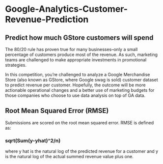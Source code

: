 # Google-Analytics-Customer-Revenue-Prediction
## Predict how much GStore customers will spend

The 80/20 rule has proven true for many businesses–only a small percentage of customers produce most of the revenue. As such, marketing teams are challenged to make appropriate investments in promotional strategies.

In this competition, you’re challenged to analyze a Google Merchandise Store (also known as GStore, where Google swag is sold) customer dataset to predict revenue per customer. Hopefully, the outcome will be more actionable operational changes and a better use of marketing budgets for those companies who choose to use data analysis on top of GA data.


## Root Mean Squared Error (RMSE)
Submissions are scored on the root mean squared error. RMSE is defined as:
### sqrt(Sum(y-yhat)^2/n)
where y hat is the natural log of the predicted revenue for a customer and y is the natural log of the actual summed revenue value plus one.
